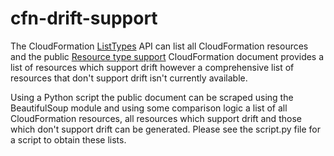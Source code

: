 # cfn-drift-support

The CloudFormation [ListTypes](https://docs.aws.amazon.com/AWSCloudFormation/latest/APIReference/API_ListTypes.html) API can list all CloudFormation resources and the public [Resource type support](https://docs.aws.amazon.com/AWSCloudFormation/latest/UserGuide/resource-import-supported-resources.html) CloudFormation document provides a list of resources which support drift however a comprehensive list of resources that don't support drift isn't currently available.

Using a Python script the public document can be scraped using the BeautifulSoup module and using some comparison logic a list of all CloudFormation resources, all resources which support drift and those which don't support drift can be generated. Please see the script.py file for a script to obtain these lists.
